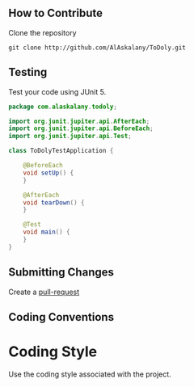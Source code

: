 ## How to Contribute

Clone the repository

```console
git clone http://github.com/AlAskalany/ToDoly.git
```

## Testing

Test your code using JUnit 5.

```java
package com.alaskalany.todoly;

import org.junit.jupiter.api.AfterEach;
import org.junit.jupiter.api.BeforeEach;
import org.junit.jupiter.api.Test;

class ToDolyTestApplication {

    @BeforeEach
    void setUp() {
    }

    @AfterEach
    void tearDown() {
    }

    @Test
    void main() {
    }
}
```

## Submitting Changes

Create a [pull-request](https://github.com/AlAskalany/ToDoly/pull/new/master)

## Coding Conventions

# Coding Style

Use the coding style associated with the project.
